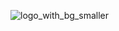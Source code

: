 ![logo_with_bg_smaller](https://github.com/user-attachments/assets/fa5782f3-bf6e-4ff1-987d-517e6f2d135f)
